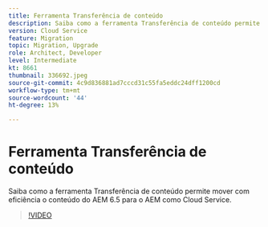 ```yaml
---
title: Ferramenta Transferência de conteúdo
description: Saiba como a ferramenta Transferência de conteúdo permite mover com eficiência o conteúdo do AEM 6.5 para o AEM como Cloud Service.
version: Cloud Service
feature: Migration
topic: Migration, Upgrade
role: Architect, Developer
level: Intermediate
kt: 8661
thumbnail: 336692.jpeg
source-git-commit: 4c9d836881ad7cccd31c55fa5eddc24dff1200cd
workflow-type: tm+mt
source-wordcount: '44'
ht-degree: 13%

---
```



# Ferramenta Transferência de conteúdo

Saiba como a ferramenta Transferência de conteúdo permite mover com eficiência o conteúdo do AEM 6.5 para o AEM como Cloud Service.

>[!VIDEO](https://video.tv.adobe.com/v/336692/?quality=12&learn=on)
